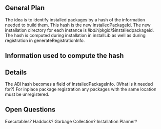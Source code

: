 ## General Plan



The idea is to identify installed packages by a hash of the information needed to build them.
This hash is the new InstalledPackageId.
The new installation directory for each instance is $libdir/$pkgid/$installedpackageid.
The hash is computed during installation in installLib as well as during registration in generateRegistrationInfo.


## Information used to compute the hash


## Details



The ABI hash becomes a field of InstalledPackageInfo. (What is it needed for?)
For inplace package registration any packages with the same location must be unregistered.


## Open Questions



Executables?
Haddock?
Garbage Collection?
Installation Planner?


